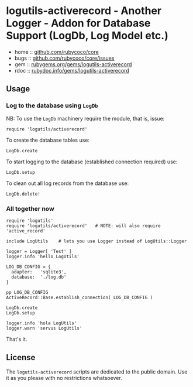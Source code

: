 # logutils-activerecord  - Another Logger - Addon for Database Support (LogDb, Log Model etc.)

* home :: [github.com/rubycoco/core](https://github.com/rubycoco/core)
* bugs :: [github.com/rubycoco/core/issues](https://github.com/rubycoco/core/issues)
* gem  :: [rubygems.org/gems/logutils-activerecord](https://rubygems.org/gems/logutils-activerecord)
* rdoc :: [rubydoc.info/gems/logutils-activerecord](http://rubydoc.info/gems/logutils-activerecord)


## Usage

### Log to the database using `LogDb`

NB: To use the `LogDb` machinery require the module, that is, issue:

    require 'logutils/activerecord'

To create the database tables use:

    LogDb.create

To start logging to the database (established connection required) use:

    LogDb.setup

To clean out all log records from the database use:

    LogDb.delete!


### All together now

    require 'logutils'
    require 'logutils/activerecord'   # NOTE: will also require 'active_record'

    include LogUtils    # lets you use Logger instead of LogUtils::Logger

    logger = Logger[ 'Test' ]
    logger.info 'hello LogUtils'

    LOG_DB_CONFIG = {
      adapter:   'sqlite3',
      database:  './log.db'
    }

    pp LOG_DB_CONFIG
    ActiveRecord::Base.establish_connection( LOG_DB_CONFIG )

    LogDb.create
    LogDb.setup

    logger.info 'hola LogUtils'
    logger.warn 'servus LogUtils'


That's it.


## License

The `logutils-activerecord` scripts are dedicated to the public domain.
Use it as you please with no restrictions whatsoever.

